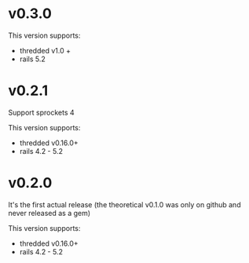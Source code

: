 # v0.3.0

This version supports:

* thredded v1.0 +
* rails 5.2

# v0.2.1

Support sprockets 4

This version supports:
 
 * thredded v0.16.0+
 * rails 4.2 - 5.2

# v0.2.0

It's the first actual release (the theoretical v0.1.0 was only on github and never released as a gem)

This version supports:
 
 * thredded v0.16.0+
 * rails 4.2 - 5.2

